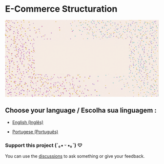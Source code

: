 # E-Commerce Structuration

![image with animation with stars on the background and a text saying database e-commerce structuration](https://github.com/hi-hi-ray/ecommerce-structuration/blob/main/src/images/Cover%20Database%20Animated.gif)

## Choose your language / Escolha sua linguagem :

- [English (Inglês)](https://github.com/hi-hi-ray/ecommerce-structuration/blob/main/README-en.md)

- [Portugese (Português)](https://github.com/hi-hi-ray/ecommerce-structuration/blob/main/README-pt-br.md)


### Support this project (´｡• ᵕ •｡`) ♡
You can use the [discussions](https://github.com/hi-hi-ray/ecommerce-structuration/discussions) to ask something or give your feedback.
